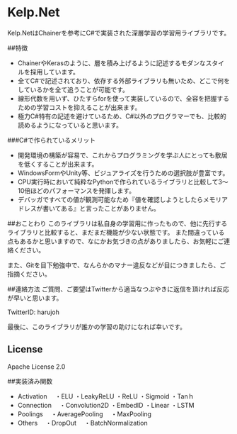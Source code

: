 # Kelp.Net
Kelp.NetはChainerを参考にC#で実装された深層学習の学習用ライブラリです。


##特徴
- ChainerやKerasのように、層を積み上げるように記述するモダンなスタイルを採用しています。
- 全てC#で記述されており、依存する外部ライブラリも無いため、どこで何をしているかを全て追うことが可能です。
- 線形代数を用いず、ひたすらforを使って実装しているので、全容を把握するための学習コストを抑えることが出来ます。
- 極力C#特有の記述を避けているため、C#以外のプログラマーでも、比較的読めるようになっていると思います。

###C#で作られているメリット
- 開発環境の構築が容易で、これからプログラミングを学ぶ人にとっても敷居を低くすることが出来ます。
- WindowsFormやUnity等、ビジュアライズを行うための選択肢が豊富です。
- CPU実行時において純粋なPythonで作られているライブラリと比較して3～10倍ほどのパフォーマンスを発揮します。
- デバッガですべての値が観測可能なため『値を確認しようとしたらメモリアドレスが書いてある』と言ったことがありません。

##おことわり
このライブラリは私自身の学習用に作ったもので、他に先行するライブラリと比較すると、まだまだ機能が少ない状態です。
また間違っている点もあるかと思いますので、なにかお気づきの点がありましたら、お気軽にご連絡ください。

また、Gitを目下勉強中で、なんらかのマナー違反などが目につきましたら、ご指摘ください。


##連絡方法
ご質問、ご要望はTwitterから適当なつぶやきに返信を頂ければ反応が早いと思います。

TwitterID: harujoh


最後に、このライブラリが誰かの学習の助けになれば幸いです。


## License
Apache License 2.0


##実装済み関数
- Activation
　・ELU
 ・LeakyReLU
 ・ReLU
 ・Sigmoid
 ・Tanｈ
- Connection
　・Convolution2D
 ・EmbedID
 ・Linear
 ・LSTM
- Poolings
　・AveragePooling
　・MaxPooling
- Others
　・DropOut
　・BatchNormalization
